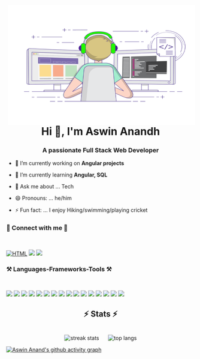 
 <img align="right" alt="GIF" src="https://github.com/AswinAnand66/AswinAnand66/blob/main/readme.gif?raw=true" width="500" height="320" />
<h1 align="center">Hi 👋, I'm Aswin Anandh</h1>
<h3 align="center">A passionate Full Stack Web Developer</h3>

- 🔭 I’m currently working on **Angular projects**

- 🌱 I’m currently learning **Angular, SQL**
- 💬 Ask me about ... Tech
- 😄 Pronouns: ... he/him
- ⚡ Fun fact: ... I enjoy Hiking/swimming/playing cricket

<h3 align="left"> 🔁 Connect with me 🔁</h3>
<br>
<p align="left">
 <a href="https://www.linkedin.com/in/aswinanand66"  target="blank"><img src="https://skillicons.dev/icons?i=linkedin" title="HTML"/></a>
 <a href="mailto:aswinanand66@gmail.com"  target="blank"> <img src="https://skillicons.dev/icons?i=gmail" /></a>
 <a href="https://www.instagram.com/aswinanand26/" target="blank"> <img src="https://skillicons.dev/icons?i=instagram" /></a>
</p>

<h3 align="left">⚒️ Languages-Frameworks-Tools ⚒️</h3>
<br>
<p align="left"> 
 <a href="https://www.w3.org/html/" target="_blank" rel="noreferrer"> <img src="https://skillicons.dev/icons?i=html" /></a> 
 <a href="https://www.w3schools.com/css/" target="_blank" rel="noreferrer"> <img src="https://skillicons.dev/icons?i=css" /></a> 
 <a href="https://developer.mozilla.org/en-US/docs/Web/JavaScript" target="_blank" rel="noreferrer"> <img src="https://skillicons.dev/icons?i=js" /></a> 
 <a href="https://www.typescriptlang.org/" target="_blank" rel="noreferrer"> <img src="https://skillicons.dev/icons?i=ts" /></a> 
 <a href="https://reactjs.org/" target="_blank" rel="noreferrer"> <img src="https://skillicons.dev/icons?i=react" /></a> 
 <a href="https://redux.js.org/" target="_blank" rel="noreferrer"> <img src="https://skillicons.dev/icons?i=redux" /></a> 
 <a href="https://angular.dev/" target="_blank" rel="noreferrer"> <img src="https://skillicons.dev/icons?i=angular" /></a> 
 <a href="https://getbootstrap.com/" target="_blank" rel="noreferrer"> <img src="https://skillicons.dev/icons?i=bootstrap" /></a> 
 <a href="https://nodejs.org" target="_blank" rel="noreferrer"><img src="https://skillicons.dev/icons?i=nodejs" /></a> 
 <a href="https://expressjs.com" target="_blank" rel="noreferrer"> <img src="https://skillicons.dev/icons?i=express"/></a> 
 <a href="https://www.java.com" target="_blank" rel="noreferrer"> <img src="https://skillicons.dev/icons?i=java" /></a> 
 <a href="https://www.mongodb.com/" target="_blank" rel="noreferrer"> <img src="https://skillicons.dev/icons?i=mongodb" /></a> 
 <a href="https://www.postgresql.org/" target="_blank" rel="noreferrer"> <img src="https://skillicons.dev/icons?i=postgres" /></a> 
 <a href="https://www.postman.com/" target="_blank" rel="noreferrer"> <img src="https://skillicons.dev/icons?i=postman" /></a> 
 <a href="https://www.netlify.com/" target="_blank" rel="noreferrer"> <img src="https://skillicons.dev/icons?i=netlify" /></a> 
 <a href="https://firebase.google.com/" target="_blank" rel="noreferrer"> <img src="https://skillicons.dev/icons?i=firebase" /></a> 
</p>

<h2 align="center">⚡ Stats ⚡</h2>
<br>
<div align="center">
  <img width="390" height="200" src="https://github-readme-streak-stats-salesp07.vercel.app/?user=aswinanand66&count_private=true&theme=react&border_radius=10" 
   alt="streak stats" />
  &nbsp;&nbsp;&nbsp;&nbsp;
  <img width="390" height="200" src="https://github-readme-stats.vercel.app/api/top-langs/?username=aswinanand66&layout=compact" alt="top langs" />
</div>

[![Aswin Anand's github activity graph](https://github-readme-activity-graph.vercel.app/graph?username=AswinAnand66&bg_color=e7e4e7&color=0f71f0&line=4a494b&point=020b31&area=true&hide_border=true)](https://github.com/AswinAnand66/github-readme-activity-graph)

